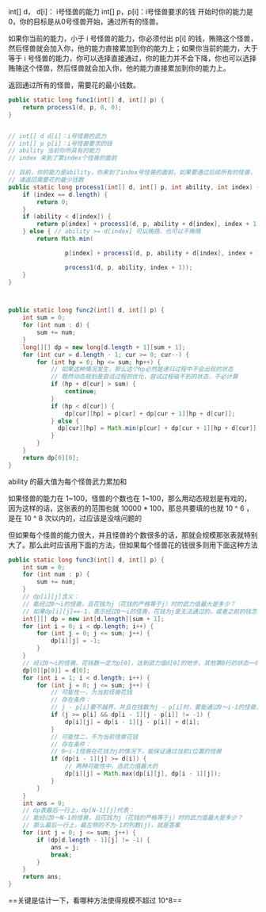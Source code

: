 int[] d， d[i]： i号怪兽的能力
int[] p，p[i]：i号怪兽要求的钱
开始时你的能力是0，你的目标是从0号怪兽开始，通过所有的怪兽。

如果你当前的能力，小于 i 号怪兽的能力，你必须付出 p[i] 的钱，贿赂这个怪兽，然后怪兽就会加入你，他的能力直接累加到你的能力上；如果你当前的能力，大于等于 i 号怪兽的能力，你可以选择直接通过，你的能力并不会下降，你也可以选择贿赂这个怪兽，然后怪兽就会加入你，他的能力直接累加到你的能力上。

返回通过所有的怪兽，需要花的最小钱数。



````java
public static long func1(int[] d, int[] p) {
    return process1(d, p, 0, 0);
}


// int[] d d[i]：i号怪兽的武力
// int[] p p[i]：i号怪兽要求的钱
// ability 当前你所具有的能力
// index 来到了第index个怪兽的面前

// 目前，你的能力是ability，你来到了index号怪兽的面前，如果要通过后续所有的怪兽，
// 请返回需要花的最少钱数
public static long process1(int[] d, int[] p, int ability, int index) {
    if (index == d.length) {
        return 0;
    }
    if (ability < d[index]) {
        return p[index] + process1(d, p, ability + d[index], index + 1);
    } else { // ability >= d[index] 可以贿赂，也可以不贿赂
        return Math.min(

                p[index] + process1(d, p, ability + d[index], index + 1),

                process1(d, p, ability, index + 1));
    }
}



public static long func2(int[] d, int[] p) {
    int sum = 0;
    for (int num : d) {
        sum += num;
    }
    long[][] dp = new long[d.length + 1][sum + 1];
    for (int cur = d.length - 1; cur >= 0; cur--) {
        for (int hp = 0; hp <= sum; hp++) {
            // 如果这种情况发生，那么这个hp必然是递归过程中不会出现的状态
            // 既然动态规划是尝试过程的优化，尝试过程碰不到的状态，不必计算
            if (hp + d[cur] > sum) {
                continue;
            }
            if (hp < d[cur]) {
                dp[cur][hp] = p[cur] + dp[cur + 1][hp + d[cur]];
            } else {
              dp[cur][hp] = Math.min(p[cur] + dp[cur + 1][hp + d[cur]], dp[cur + 1][hp]);
            }
        }
    }
    return dp[0][0];
}
````

ability 的最大值为每个怪兽武力累加和

如果怪兽的能力在 1~100，怪兽的个数也在 1~100，那么用动态规划是有戏的，因为这样的话，这张表的的范围也就 10000 * 100，那总共要填的也就 10 ^ 6 ，是在 10 ^ 8 次以内的，过应该是没啥问题的

但如果每个怪兽的能力很大，并且怪兽的个数很多的话，那就会规模那张表就特别大了。那么此时应该用下面的方法，但如果每个怪兽花的钱很多则用下面这种方法

````java
public static long func3(int[] d, int[] p) {
    int sum = 0;
    for (int num : p) {
        sum += num;
    }
    // dp[i][j]含义：
    // 能经过0～i的怪兽，且花钱为j（花钱的严格等于j）时的武力值最大是多少？
    // 如果dp[i][j]==-1，表示经过0～i的怪兽，花钱为j是无法通过的，或者之前的钱怎么组合也得不到正好为j的钱数
    int[][] dp = new int[d.length][sum + 1];
    for (int i = 0; i < dp.length; i++) {
        for (int j = 0; j <= sum; j++) {
            dp[i][j] = -1;
        }
    }
    // 经过0～i的怪兽，花钱数一定为p[0]，达到武力值d[0]的地步。其他第0行的状态一律是无效的
    dp[0][p[0]] = d[0];
    for (int i = 1; i < d.length; i++) {
        for (int j = 0; j <= sum; j++) {
            // 可能性一，为当前怪兽花钱
            // 存在条件：
            // j - p[i]要不越界，并且在钱数为j - p[i]时，要能通过0～i-1的怪兽，并且钱数组合是有效的。
            if (j >= p[i] && dp[i - 1][j - p[i]] != -1) {
                dp[i][j] = dp[i - 1][j - p[i]] + d[i];
            }
            // 可能性二，不为当前怪兽花钱
            // 存在条件：
            // 0~i-1怪兽在花钱为j的情况下，能保证通过当前i位置的怪兽
            if (dp[i - 1][j] >= d[i]) {
                // 两种可能性中，选武力值最大的
                dp[i][j] = Math.max(dp[i][j], dp[i - 1][j]);
            }
        }
    }
    int ans = 0;
    // dp表最后一行上，dp[N-1][j]代表：
    // 能经过0～N-1的怪兽，且花钱为j（花钱的严格等于j）时的武力值最大是多少？
    // 那么最后一行上，最左侧的不为-1的列数(j)，就是答案
    for (int j = 0; j <= sum; j++) {
        if (dp[d.length - 1][j] != -1) {
            ans = j;
            break;
        }
    }
    return ans;
}
````



==关键是估计一下，看哪种方法使得规模不超过 10^8==

